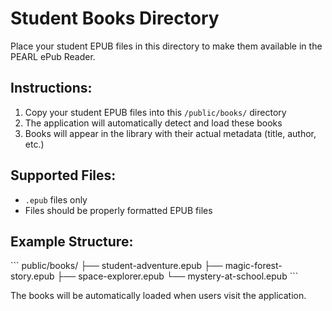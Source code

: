 # Student Books Directory

Place your student EPUB files in this directory to make them available in the PEARL ePub Reader.

## Instructions:
1. Copy your student EPUB files into this `/public/books/` directory
2. The application will automatically detect and load these books
3. Books will appear in the library with their actual metadata (title, author, etc.)

## Supported Files:
- `.epub` files only
- Files should be properly formatted EPUB files

## Example Structure:
\`\`\`
public/books/
├── student-adventure.epub
├── magic-forest-story.epub
├── space-explorer.epub
└── mystery-at-school.epub
\`\`\`

The books will be automatically loaded when users visit the application.
